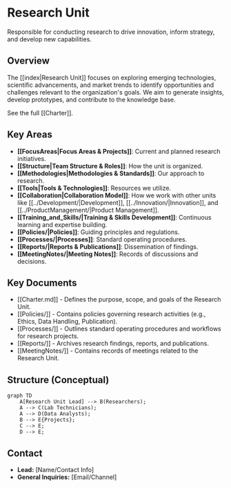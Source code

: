 # Research Unit

Responsible for conducting research to drive innovation, inform strategy, and develop new capabilities.

## Overview

The [[index|Research Unit]] focuses on exploring emerging technologies, scientific advancements, and market trends to identify opportunities and challenges relevant to the organization's goals. We aim to generate insights, develop prototypes, and contribute to the knowledge base.

See the full [[Charter]].

## Key Areas

*   **[[FocusAreas|Focus Areas & Projects]]**: Current and planned research initiatives.
*   **[[Structure|Team Structure & Roles]]**: How the unit is organized.
*   **[[Methodologies|Methodologies & Standards]]**: Our approach to research.
*   **[[Tools|Tools & Technologies]]**: Resources we utilize.
*   **[[Collaboration|Collaboration Model]]**: How we work with other units like [[../Development/|Development]], [[../Innovation/|Innovation]], and [[../ProductManagement/|Product Management]].
*   **[[Training_and_Skills/|Training & Skills Development]]**: Continuous learning and expertise building.
*   **[[Policies/|Policies]]**: Guiding principles and regulations.
*   **[[Processes/|Processes]]**: Standard operating procedures.
*   **[[Reports/|Reports & Publications]]**: Dissemination of findings.
*   **[[MeetingNotes/|Meeting Notes]]**: Records of discussions and decisions.

## Key Documents

*   [[Charter.md]] - Defines the purpose, scope, and goals of the Research Unit.
*   [[Policies/]] - Contains policies governing research activities (e.g., Ethics, Data Handling, Publication).
*   [[Processes/]] - Outlines standard operating procedures and workflows for research projects.
*   [[Reports/]] - Archives research findings, reports, and publications.
*   [[MeetingNotes/]] - Contains records of meetings related to the Research Unit.

## Structure (Conceptual)

```mermaid
graph TD
    A[Research Unit Lead] --> B(Researchers);
    A --> C(Lab Technicians);
    A --> D(Data Analysts);
    B --> E{Projects};
    C --> E;
    D --> E;
```

## Contact

*   **Lead:** [Name/Contact Info]
*   **General Inquiries:** [Email/Channel]
